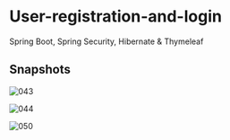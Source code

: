 # User-registration-and-login
Spring Boot, Spring Security, Hibernate &amp; Thymeleaf

## Snapshots

![043](https://user-images.githubusercontent.com/99387215/208915123-b26bde59-34e5-4b86-b3fd-52b7f9218089.JPG)

![044](https://user-images.githubusercontent.com/99387215/208915165-d53dfca9-f236-42ae-b4d3-11371a1ee405.JPG)

![050](https://user-images.githubusercontent.com/99387215/208915203-eb91a628-0438-42f9-988a-9ef264fb100f.JPG)


